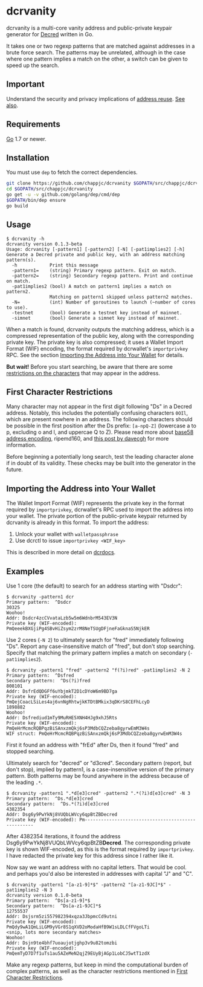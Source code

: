 dcrvanity
====

dcrvanity is a multi-core vanity address and public-private keypair generator
for [Decred](https://decred.org/) written in Go.

It takes one or two regexp patterns that are matched against addresses in a
brute force search.  The patterns may be unrelated, although in the case where
one pattern implies a match on the other, a switch can be given to speed up the
search.

## Important

Understand the security and privacy implications of [address reuse][1].  [See
also][2].

## Requirements

[Go](http://golang.org) 1.7 or newer.

## Installation

You must use `dep` to fetch the correct dependencies.

```bash
git clone https://github.com/chappjc/dcrvanity $GOPATH/src/chappjc/dcrvanity
cd $GOPATH/src/chappjc/dcrvanity
go get -u -v github.com/golang/dep/cmd/dep
$GOPATH/bin/dep ensure
go build
```

## Usage

```none
$ dcrvanity -h
dcrvanity version 0.1.3-beta
Usage: dcrvanity [-pattern1] [-pattern2] [-N] [-pat1implies2] [-h]
Generate a Decred private and public key, with an address matching pattern(s).
  -h            Print this message
  -pattern1=    (string) Primary regexp pattern. Exit on match.
  -pattern2=    (string) Secondary regexp pattern. Print and continue on match.
  -pat1implies2 (bool) A match on pattern1 implies a match on pattern2.
                Matching on pattern1 skipped unless pattern2 matches.
  -N=           (int) Number of goroutines to launch (~number of cores to use).
  -testnet      (bool) Generate a testnet key instead of mainnet.
  -simnet       (bool) Generate a simnet key instead of mainnet.
```

When a match is found, dcrvanity outputs the matching address, which is a
compressed representation of the public key, along with the corresponding
private key. The private key is also compressed; it uses a Wallet Import Format
(WIF) encoding, the format required by dcrwallet's `importprivkey` RPC. See the
section [Importing the Address into Your Wallet](#importing-the-address-into-your-wallet) for details.

**But wait!**  Before you start searching, be aware that there are some
[restrictions on the characters](#first-character-restrictions) that may appear
in the address.

## First Character Restrictions

Many character may not appear in the first digit following "Ds" in a Decred
address. Notably, this includes the potentially confusing characters `0OIl`,
which are present nowhere in an address. The following characters should be
possible in the first position after the Ds prefix: `[a-npQ-Z]` (lowercase a to
p, excluding o and l, and uppercae Q to Z). Please read more about [base58
address encoding][4], ripemd160, and [this post by davecgh][5] for more
information.

Before beginning a potentially long search, test the leading character alone if
in doubt of its validity.  These checks may be built into the generator in the
future.

## Importing the Address into Your Wallet

The Wallet Import Format (WIF) represents the private key in the format
required by `importprivkey`, dcrwallet's RPC used to import the address into
your wallet.  The private portion of the public-private keypair returned by
dcrvanity is already in this format. To import the address:

 1. Unlock your wallet with `walletpassphrase`
 1. Use dcrctl to issue `importprivkey <WIF_key>`

 This is described in more detail on [dcrdocs][3].

## Examples

Use 1 core (the default) to search for an address starting with "Dsdcr":

    $ dcrvanity -pattern1 dcr
    Primary pattern:  ^Dsdcr
    30325
    Woohoo!
    Addr: Dsdcr4zcCVvataLzb5w5m6WdnbrM543EV3N
    Private key (WIF-encoded):  PmQeeekBXGjiPg4SBvHiZsym2zrM8NeTSUgDFjneFaGknaS5NjkER

Use 2 cores (`-N 2`) to ultimately search for "fred" immediately following "Ds".
Report any case-insensitive match of "fred", but don't stop searching. Specify
that matching the primary pattern implies a match on secondary
(`-pat1implies2`).

    $ dcrvanity -pattern1 "fred" -pattern2 "f(?i)red" -pat1implies2 -N 2
    Primary pattern:  ^Dsfred
    Secondary pattern:  ^Ds(?i)fred
    808101
    Addr: DsfrEdQDGFf6uYbjmkT2D1cDYoW6m9BD7ga
    Private key (WIF-encoded): PmQejCoacLSiLes4aj6vnNgRhtwjkKTDtBMkix3qDKrS8CEFhLcyD
    1898882
    Woohoo!
    Addr: Dsfrediud1mTy9MuRHE5XNH4HJg9xhJ5Rts
    Private key (WIF-encoded): PmQeHrMcmcRQBPqzBiSAnxzmQkj6sP3MdbCQZzeba8gyrwEmM3W4s
    WIF struct: PmQeHrMcmcRQBPqzBiSAnxzmQkj6sP3MdbCQZzeba8gyrwEmM3W4s

First it found an address with "frEd" after Ds, then it found "fred" and
stopped searching.

Ultimately search for "decred" or "d3cred". Secondary pattern (report, but don't
stop), implied by pattern1, is a case-insensitive version of the primary
pattern.  Both patterns may be found anywhere in the address because of the
leading `.*`.

    $ dcrvanity -pattern1 ".*d[e3]cred" -pattern2 ".*(?i)d[e3]cred" -N 3
    Primary pattern:  ^Ds.*d[e3]cred
    Secondary pattern:  ^Ds.*(?i)d[e3]cred
    4382354
    Addr: Dsg6y9PwYkNj8VUQbLWVcy6qpBtZBDecred
    Private key (WIF-encoded): Pm---------------------------------------------------

After 4382354 iterations, it found the address
Dsg6y9PwYkNj8VUQbLWVcy6qpBtZB**Decred**. The corresponding private key is
shown WIF-encoded, as this is the format required by `importprivkey`. I have
redacted the private key for this address since I rather like it.

Now say we want an address with no capital letters.  That would be cool.  and
perhaps you'd also be interested in addresses with capital "J" and "C".

    $ dcrvanity -pattern1 "[a-z1-9]*$" -pattern2 "[a-z1-9JC]*$" -pat1implies2 -N 3
    dcrvanity version 0.1.0-beta
    Primary pattern:  ^Ds[a-z1-9]*$
    Secondary pattern:  ^Ds[a-z1-9JC]*$
    12755537
    Addr: Dsjsrm5zi557982394xqza3JbpmcCd9utni
    Private key (WIF-encoded): PmQdy9wA1QmLiLGM9yVGr8S1qXVD2oModaHfB9W1sLDLCfFVgoLTi
    <snip, lots more secondary matches>
    Woohoo!
    Addr: Dsjn9te4bhf7uoaujotjghp3v9u82tomzbi
    Private key (WIF-encoded):  PmQemTyD7D7f1uTs1au5AZeMeN2qjZ9EUyBjAGp1LobCJ5wtT1zdX

Make any regexp patterns, but keep in mind the computational burden of complex
patterns, as well as the character restrictions mentioned in [First Character
Restrictions](#first-character-restrictions).

 [1]: https://en.bitcoin.it/wiki/Address_reuse
 [2]: http://bitcoin.stackexchange.com/questions/20621/is-it-safe-to-reuse-a-bitcoin-address/42380#42380
 [3]: https://docs.decred.org/faq/wallets-and-seeds/#7-how-do-i-import-a-key-that-is-in-wallet-import-format-wif
 [4]: https://en.bitcoin.it/wiki/Base58Check_encoding
 [5]: https://forum.decred.org/threads/personalize-your-address-with-vanitygen.253/#post-3077

